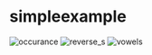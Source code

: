 # simpleexample
![occurance](https://user-images.githubusercontent.com/91698469/143194789-a92d8a89-4d6a-4072-a21f-f88f67877669.png)
![reverse_s](https://user-images.githubusercontent.com/91698469/143194797-56b2b166-0220-403c-843e-746e22f5ad52.png)
![vowels](https://user-images.githubusercontent.com/91698469/143194799-99328a33-a331-4fb5-bf74-07c12252b172.png)
